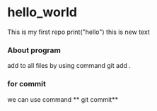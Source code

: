 # hello_world
This is my first repo
print("hello")
this is new text
### About program
add to all files by using command
git add .
### for commit
we can use command ** git commit**
